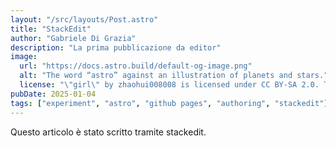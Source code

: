 ```yaml
---
layout: "/src/layouts/Post.astro"
title: "StackEdit"
author: "Gabriele Di Grazia"
description: "La prima pubblicazione da editor"
image:
  url: "https://docs.astro.build/default-og-image.png"
  alt: "The word “astro” against an illustration of planets and stars."
  license: "\"girl\" by zhaohui008008 is licensed under CC BY-SA 2.0. To view a copy of this license, visit https://creativecommons.org/licenses/by-sa/2.0/?ref=openverse"
pubDate: 2025-01-04
tags: ["experiment", "astro", "github pages", "authoring", "stackedit"]
---
```


Questo articolo è stato scritto tramite stackedit.

